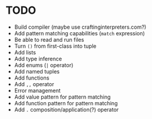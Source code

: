 # TODO
* Build compiler (maybe use craftinginterpreters.com?)
* Add pattern matching capabilities (`match` expression)
* Be able to read and run files
* Turn `()` from first-class into tuple
* Add lists
* Add type inference
* Add enums (`|` operator)
* Add named tuples
* Add functions
* Add `,,` operator
* Error management
* Add value pattern for pattern matching
* Add function pattern for pattern matching
* Add `.` composition/application(?) operator